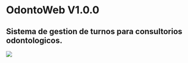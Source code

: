 # **OdontoWeb V1.0.0**

## Sistema de gestion de turnos para consultorios odontologicos.

![](/public/img/Captura%20desde%202022-07-09%2021-06-17.png)
